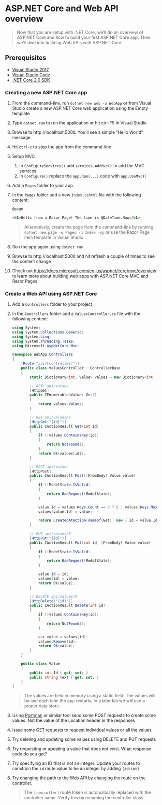 # ASP.NET Core and Web API overview

> Now that you are setup with .NET Core, we'll do an overview of ASP.NET Core and how to build your first ASP.NET Core app. Then we'll dive into building Web APIs with ASP.NET Core.

## Prerequisites
* [Visual Studio 2017](https://www.visualstudio.com/thank-you-downloading-visual-studio/?sku=Community&rel=15)
* [Visual Studio Code](https://code.visualstudio.com)
* [.NET Core 2.0 SDK](https://www.microsoft.com/net/download/core)

### Creating a new ASP.NET Core app

1. From the command-line, run `dotnet new web -o WebApp` or from Visual Studio create a new  ASP.NET Core web application using the Empty template
1. Type `dotnet run` to run the application or hit ctrl-F5 in Visual Studio
1. Browse to http://localhost:5000. You'll see a simple "Hello World" message.
1. Hit `ctrl-c` to stop the app from the command-line
1. Setup MVC
    1. In `ConfigureServices()` add `services.AddMvc()` to add the MVC services
    1. In `Configure()` replace the `app.Run(...)` code with `app.UseMvc()`
1. Add a `Pages` folder to your app
1. In the `Pages` folder add a new `Index.cshtml` file with the following content:

    ```html
    @page

    <h1>Hello from a Razor Page! The time is @DateTime.Now</h1>
    ```

    > Alternatively, create the page from the command-line by running `dotnet new page -o Pages -n Index -np` or use the Razor Page item template in Visual Studio

1. Run the app again using `dotnet run`
1. Browse to http://localhost:5000 and hit refresh a couple of times to see the content change
1. Check out https://docs.microsoft.com/en-us/aspnet/core/mvc/overview to learn more about building web apps with ASP.NET Core MVC and Razor Pages

### Create a Web API using ASP.NET Core

1. Add a `Controllers` folder to your project
1. In the `Controllers` folder add a `ValuesController.cs` file with the following content:

    ```c#
    using System;
    using System.Collections.Generic;
    using System.Linq;
    using System.Threading.Tasks;
    using Microsoft.AspNetCore.Mvc;

    namespace WebApp.Controllers
    {
        [Route("api/[controller]")]
        public class ValuesController : ControllerBase
        {
            static Dictionary<int, Value> values = new Dictionary<int, Value>();

            // GET: api/values
            [HttpGet]
            public IEnumerable<Value> Get()
            {
                return values.Values;
            }

            // GET api/values/5
            [HttpGet("{id}")]
            public IActionResult Get(int id)
            {
                if (!values.ContainsKey(id))
                {
                    return NotFound();
                }
                return Ok(values[id]);
            }

            // POST api/values
            [HttpPost]
            public IActionResult Post([FromBody] Value value)
            {
                if (!ModelState.IsValid)
                {
                    return BadRequest(ModelState);
                }

                value.Id = values.Keys.Count == 0 ? 0 : values.Keys.Max() + 1;
                values[value.Id] = value;

                return CreatedAtAction(nameof(Get), new { id = value.Id }, value);
            }

            // PUT api/values/5
            [HttpPut("{id}")]
            public IActionResult Put(int id, [FromBody] Value value)
            {
                if (!ModelState.IsValid)
                {
                    return BadRequest(ModelState);
                }

                value.Id = id;
                values[id] = value;
                return Ok(value);
            }

            // DELETE api/values/5
            [HttpDelete("{id}")]
            public IActionResult Delete(int id)
            {
                if (!values.ContainsKey(id))
                {
                    return NotFound();
                }

                var value = values[id];
                values.Remove(id);
                return Ok(value);
            }
        }

        public class Value
        {
            public int Id { get; set; }
            public string Text { get; set; }
        }
    }
    ```

    > The values are held in memory using a static field. The values will be lost each time the app restarts. In a later lab we will use a proper data store.

1. Using [Postman](https://www.getpostman.com/) or similar tool send some POST requests to create some values. Not the value of the Location header in the responses
1. Issue some GET requests to request individual values or all the values
1. Try deleting and updating some values using DELETE and PUT requests
1. Try requesting or updating a value that does not exist. What response code do you get?
1. Try specifying an ID that is not an integer. Update your routes to constrain the `id` route value to be an integer by adding `{id:int}`.
1. Try changing the path to the Web API by changing the route on the controller. 

    > The `[controller]` route token is automatically replaced with the controller name. Verify this by renaming the controller class.